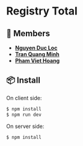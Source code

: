 # Registry Total

## 👀 Members

- **[Nguyen Duc Loc](https://www.facebook.com/benonxkrissy)**
- **[Tran Quang Minh](https://www.facebook.com/tminht2k99lhp)**
- **[Pham Viet Hoang](https://www.facebook.com/phamviet.hoang.1002)**

## 📦 Install

On client side:

```bash
$ npm install
$ npm run dev
```

On server side:

```bash
$ npm install
```
